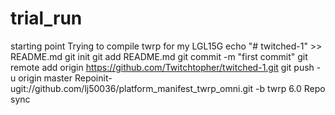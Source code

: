 # trial_run
starting point
Trying to compile twrp for my LGL15G 
echo "# twitched-1" >> README.md
git init
git add README.md
git commit -m "first commit"
git remote add origin https://github.com/Twitchtopher/twitched-1.git
git push -u origin master
Repoinit-ugit://github.com/lj50036/platform_manifest_twrp_omni.git -b twrp 6.0
Repo sync
